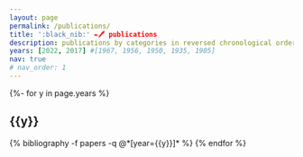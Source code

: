 ```yaml
---
layout: page
permalink: /publications/
title: ':black_nib:' ✒🖊 publications
description: publications by categories in reversed chronological order. generated by jekyll-scholar.
years: [2022, 2017] #[1967, 1956, 1950, 1935, 1905]
nav: true
# nav_order: 1
---
```

<!-- _pages/publications.md -->
<div class="publications">

{%- for y in page.years %}
  <h2 class="year">{{y}}</h2>
  {% bibliography -f papers -q @*[year={{y}}]* %}
{% endfor %}

</div>
